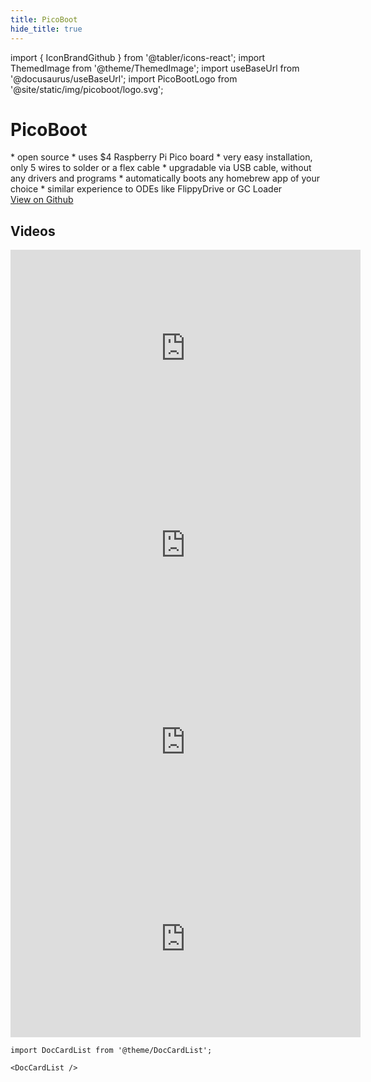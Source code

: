 ```yaml
---
title: PicoBoot
hide_title: true
---
```


import { IconBrandGithub } from '@tabler/icons-react';
import ThemedImage from '@theme/ThemedImage';
import useBaseUrl from '@docusaurus/useBaseUrl';
import PicoBootLogo from '@site/static/img/picoboot/logo.svg';

<div className="hero project">
  <div className="container">
    <div className="row">
    <div className="col col--8">
    <h1 class="hero__title">PicoBoot</h1>
      <div className="">
        * open source
        * uses $4 Raspberry Pi Pico board
        * very easy installation, only 5 wires to solder or a flex cable
        * upgradable via USB cable, without any drivers and programs
        * automatically boots any homebrew app of your choice
        * similar experience to ODEs like FlippyDrive or GC Loader
      </div>
      <a href="https://github.com/webhdx/ETH2GC" target="_blank" class="button button--lg button--primary button--icon"><IconBrandGithub stroke={2} /> View on Github</a>
    </div>
    <div className="col col--4 project__logo">
        <PicoBootLogo className="picoboot-logo" />
    </div>
  </div>
  </div>
</div>

## Videos

<iframe src="https://www.youtube.com/embed/qwL4ZSa0xMo" width="560" height="315" title="PicoBoot Modchip Will Unleash The POWER of Your Nintendo GAMECUBE! | Installation Guide and Overview" frameBorder="0" allowFullScreen></iframe>

<iframe src="https://www.youtube.com/embed/lfMTLEM0yeQ" width="560" height="315" title="This new Gamecube Modchip is a GAMECHANGER - PicoBoot" frameBorder="0" allowFullScreen></iframe>

<iframe src="https://www.youtube.com/embed/W_9-mSBMBJ4" width="560" height="315" title="$5 Gamecube IPL Modchip?! Picoboot Dol-001 + Dol-101 Installation / Setup / Showcase" frameBorder="0" allowFullScreen></iframe>

<iframe src="https://www.youtube.com/embed/rDrosSd-nDc" width="560" height="315" title="PicoBoot GameCube custom mod chip - make and install your own chip with a Raspberry Pi Pico" frameBorder="0" allowFullScreen></iframe>

```mdx-code-block
import DocCardList from '@theme/DocCardList';

<DocCardList />
```